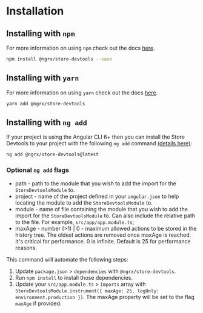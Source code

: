 # Installation

## Installing with `npm`

For more information on using `npm` check out the docs <a href="https://docs.npmjs.com/cli/install" target="_blank">here</a>.

```sh
npm install @ngrx/store-devtools --save
```

## Installing with `yarn`

For more information on using `yarn` check out the docs <a href="https://yarnpkg.com/getting-started/usage#installing-all-the-dependencies" target="_blank">here</a>.

```sh
yarn add @ngrx/store-devtools
```

## Installing with `ng add`

If your project is using the Angular CLI 6+ then you can install the Store Devtools to your project with the following `ng add` command <a href="https://angular.io/cli/add" target="_blank">(details here)</a>:

```sh
ng add @ngrx/store-devtools@latest
```

### Optional `ng add` flags

- path - path to the module that you wish to add the import for the `StoreDevtoolsModule` to.
- project - name of the project defined in your `angular.json` to help locating the module to add the `StoreDevtoolsModule` to.
- module - name of file containing the module that you wish to add the import for the `StoreDevtoolsModule` to. Can also include the relative path to the file. For example, `src/app/app.module.ts`;
- maxAge - number (>1) | 0 - maximum allowed actions to be stored in the history tree. The oldest actions are removed once maxAge is reached. It's critical for performance. 0 is infinite. Default is 25 for performance reasons.

This command will automate the following steps:

1. Update `package.json` > `dependencies` with `@ngrx/store-devtools`.
2. Run `npm install` to install those dependencies.
3. Update your `src/app.module.ts` > `imports` array with `StoreDevtoolsModule.instrument({ maxAge: 25, logOnly: environment.production })`. The maxAge property will be set to the flag `maxAge` if provided.
